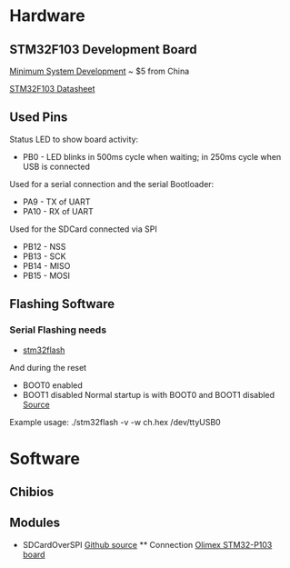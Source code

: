 # Hardware
## STM32F103 Development Board

[Minimum System Development](http://www.ebay.com/itm/ARM-Cortex-M3-STM32F103C8T6-STM32-Minimum-System-Development-Board-/381374722304?hash=item58cbb47100:g:S0cAAOxyni9S~0Fd) ~ $5 from China

[STM32F103 Datasheet](http://www.st.com/content/ccc/resource/technical/document/datasheet/33/d4/6f/1d/df/0b/4c/6d/CD00161566.pdf/files/CD00161566.pdf/jcr:content/translations/en.CD00161566.pdf)

## Used Pins

Status LED to show board activity:
* PB0 - LED blinks in 500ms cycle when waiting; in 250ms cycle when USB is connected

Used for a serial connection and the serial Bootloader:
* PA9 - TX of UART
* PA10 - RX of UART

Used for the SDCard connected via SPI
* PB12 - NSS
* PB13 - SCK
* PB14 - MISO
* PB15 - MOSI

## Flashing Software
### Serial Flashing needs
* [stm32flash](https://sourceforge.net/p/stm32flash/code/ci/master/tree/)

And during the reset
* BOOT0 enabled
* BOOT1 disabled
Normal startup is with BOOT0 and BOOT1 disabled
[Source](https://www.youtube.com/watch?v=G_RF0a0hrak)


Example usage:
./stm32flash -v -w ch.hex /dev/ttyUSB0

# Software
## Chibios
## Modules
* SDCardOverSPI [Github source](https://github.com/ChibiOS/ChibiOS/tree/master/demos/STM32/RT-STM32F103-OLIMEX_STM32_P103-FATFS)
** Connection [Olimex STM32-P103 board](https://www.olimex.com/Products/ARM/ST/STM32-P405/resources/STM32-P103_P405_sch.pdf)
